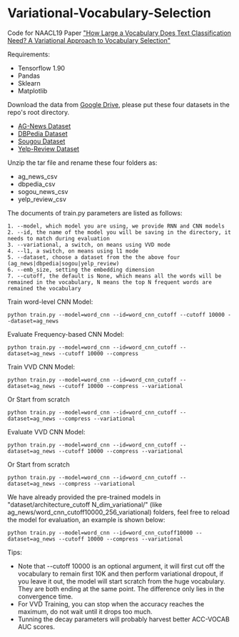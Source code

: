 # Variational-Vocabulary-Selection
Code for NAACL19 Paper ["How Large a Vocabulary Does Text Classification Need? A Variational Approach to Vocabulary Selection"](https://arxiv.org/abs/1902.10339)

Requirements:
- Tensorflow 1.90
- Pandas
- Sklearn
- Matplotlib

Download the data from [Google Drive](https://drive.google.com/drive/u/0/folders/0Bz8a_Dbh9Qhbfll6bVpmNUtUcFdjYmF2SEpmZUZUcVNiMUw1TWN6RDV3a0JHT3kxLVhVR2M), please put these four datasets in the repo's root directory.
- [AG-News Dataset](https://drive.google.com/open?id=0Bz8a_Dbh9QhbUDNpeUdjb0wxRms)
- [DBPedia Dataset](https://drive.google.com/open?id=0Bz8a_Dbh9QhbQ2Vic1kxMmZZQ1k)
- [Sougou Dataset](https://drive.google.com/open?id=0Bz8a_Dbh9QhbUkVqNEszd0pHaFE)
- [Yelp-Review Dataset](https://drive.google.com/open?id=0Bz8a_Dbh9QhbZlU4dXhHTFhZQU0)

Unzip the tar file and rename these four folders as:
- ag_news_csv
- dbpedia_csv
- sogou_news_csv
- yelp_review_csv

The documents of train.py parameters are listed as follows:
```
1. --model, which model you are using, we provide RNN and CNN models
2. --id, the name of the model you will be saving in the directory, it needs to match during evaluation
3. --variational, a switch, on means using VVD mode
4. --l1, a switch, on means using l1 mode
5. --dataset, choose a dataset from the the above four (ag_news|dbpedia|sogou|yelp_review)
6. --emb_size, setting the embedding dimension
7. --cutoff, the default is None, which means all the words will be remained in the vocabulary, N means the top N frequent words are remained the vocabulary
```

Train word-level CNN Model:
```
python train.py --model=word_cnn --id=word_cnn_cutoff --cutoff 10000 --dataset=ag_news
```

Evaluate Frequency-based CNN Model:
```
python train.py --model=word_cnn --id=word_cnn_cutoff --dataset=ag_news --cutoff 10000 --compress
```

Train VVD CNN Model:
```
python train.py --model=word_cnn --id=word_cnn_cutoff --dataset=ag_news --cutoff 10000 --compress --variational
```
Or Start from scratch
```
python train.py --model=word_cnn --id=word_cnn_cutoff --dataset=ag_news --compress --variational
```
Evaluate VVD CNN Model:
```
python train.py --model=word_cnn --id=word_cnn_cutoff --dataset=ag_news --cutoff 10000 --compress --variational
```
Or Start from scratch
```
python train.py --model=word_cnn --id=word_cnn_cutoff --dataset=ag_news --compress --variational
```

We have already provided the pre-trained models in "dataset/architecture_cutoff N_dim_variational/" (like ag_news/word_cnn_cutoff10000_256_variational) folders,
feel free to reload the model for evaluation, an example is shown below:
```
python train.py --model=word_cnn --id=word_cnn_cutoff10000 --dataset=ag_news --cutoff 10000 --compress --variational
```

Tips:
- Note that --cutoff 10000 is an optional argument, it will first cut off the vocabulary to remain first 10K and then perform variational dropout, if you leave it out, the model will start scratch from the huge vocabulary. They are both ending at the same point. The difference only lies in the convergence time.
- For VVD Training, you can stop when the accuracy reaches the maximum, do not wait until it drops too much.
- Tunning the decay parameters will probably harvest better ACC-VOCAB AUC scores.
